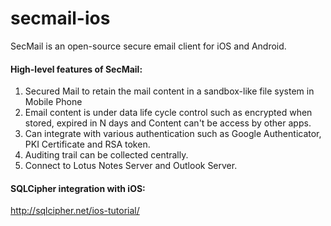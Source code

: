 secmail-ios
===========

SecMail is an open-source secure email client for iOS and Android.

#### High-level features of SecMail:  
1. Secured Mail to retain the mail content in a sandbox-like file system in Mobile Phone  
2. Email content is under data life cycle control such as encrypted when stored, expired in N days and Content can't be access by other apps.   
3. Can integrate with various authentication such as Google Authenticator, PKI Certificate and RSA token.    
4. Auditing trail can be collected centrally.    
5. Connect to Lotus Notes Server and Outlook Server.     

#### SQLCipher integration with iOS:  
http://sqlcipher.net/ios-tutorial/
